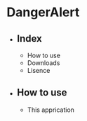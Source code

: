 # DangerAlert
- ## Index
    - How to use
    - Downloads
    - Lisence
- ## How to use 
    - This apprication 